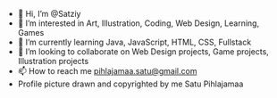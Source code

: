 - 👋 Hi, I’m @Satziy 
- 👀 I’m interested in Art, Illustration, Coding, Web Design, Learning, Games
- 🌱 I’m currently learning Java, JavaScript, HTML, CSS, Fullstack
- 💞️ I’m looking to collaborate on Web Design projects, Game projects, Illustration projects
- 📫 How to reach me pihlajamaa.satu@gmail.com
- Profile picture drawn and copyrighted by me Satu Pihlajamaa

<!---
Satziy/Satziy is a ✨ special ✨ repository because its `README.md` (this file) appears on your GitHub profile.
You can click the Preview link to take a look at your changes.
--->

